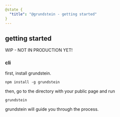 ```yaml
---
@state {
  "title": "@grundstein - getting started"
}
---
```


<div>

## getting started

WIP - NOT IN PRODUCTION YET!

### cli

first, install grundstein.

`npm install -g grundstein`

then, go to the directory with your public page and run

`grundstein`

grundstein will guide you through the process.

</div>
